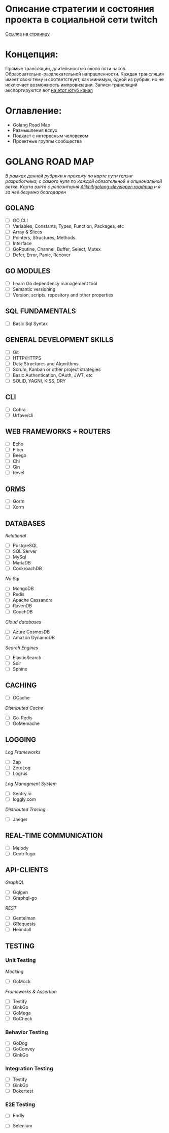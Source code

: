# Описание стратегии и состояния проекта в социальной сети twitch

[Ссылка на страницу](https://www.twitch.tv/lehamed)


# Концепция:

  Прямые трансляции, длительностью около пяти часов. Образовательно-развлекательной направленности. Каждая трансляция имеет свою тему и соответствует, как минимум, одной из рубрик, но не исключает возможность импровизации. Записи трансляций экспортируются вот [на этот ютуб канал](https://www.youtube.com/channel/UCfmKMoTTjRZFQWhHK_0Sphw)

# Оглавление:

  - Golang Road Map
  - Размышления вслух
  - Подкаст с интересным человеком
  - Проектные группы сообщества

# GOLANG ROAD MAP

  *В рамках данной рубрики я прохожу по карте пути голэнг разработчика, с самого нуля по каждой обязательной и опциональной ветке. Карта взята с репозитория [Alikhil/golang-developer-roadmap](https://github.com/Alikhll/golang-developer-roadmap) и я за неё безумно благодарен*


## GOLANG

  - [ ] GO CLI
  - [ ] Variables, Constants, Types, Function, Packages, etc
  - [ ] Array & Slices
  - [ ] Pointers, Structures, Methods
  - [ ] Interface
  - [ ] GoRoutine, Channel, Buffer, Select, Mutex
  - [ ] Defer, Error, Panic, Recover

## GO MODULES

  - [ ] Learn Go dependency management tool
  - [ ] Semantic versioning
  - [ ] Version, scripts, repository and other properties

## SQL FUNDAMENTALS

  - [ ] Basic Sql Syntax

## GENERAL DEVELOPMENT SKILLS

  - [ ] Git
  - [ ] HTTP/HTTPS
  - [ ] Data Structures and Algorithms
  - [ ] Scrum, Kanban or other project strategies
  - [ ] Basic Authentication, OAuth, JWT, etc
  - [ ] SOLID, YAGNI, KISS, DRY

## CLI

  - [ ] Cobra
  - [ ] Urfave/cli

## WEB FRAMEWORKS + ROUTERS

  - [ ] Echo
  - [ ] Fiber
  - [ ] Beego
  - [ ] Chi
  - [ ] Gin
  - [ ] Revel

## ORMS

  - [ ] Gorm
  - [ ] Xorm

## DATABASES

  *Relational*
  
  - [ ] PostgreSQL
  - [ ] SQL Server
  - [ ] MySql
  - [ ] MariaDB
  - [ ] CockroachDB

  *No Sql*

  - [ ] MongoDB
  - [ ] Redis
  - [ ] Apache Cassandra
  - [ ] RavenDB
  - [ ] CouchDB

  *Cloud databases*

  - [ ] Azure CosmosDB
  - [ ] Amazon DynamoDB

  *Search Engines*

  - [ ] ElasticSearch
  - [ ] Solr
  - [ ] Sphinx

## CACHING

  - [ ] GCache

  *Distributed Cache*

  - [ ] Go-Redis
  - [ ] GoMemache

## LOGGING

  *Log Frameworks*

  - [ ] Zap
  - [ ] ZeroLog
  - [ ] Logrus

  *Log Managment System*

  - [ ] Sentry.io
  - [ ] loggly.com

  *Distributed Tracing*

  - [ ] Jaeger

## REAL-TIME COMMUNICATION

  - [ ] Melody
  - [ ] Centrifugo

## API-CLIENTS

  *GraphQL*

  - [ ] Gqlgen
  - [ ] Graphql-go

  *REST*

  - [ ] Gentelman
  - [ ] GRequests
  - [ ] Heimdall

## TESTING

### Unit Testing

  *Mocking*

  - [ ] GoMock

  *Frameworks & Assertion*

  - [ ] Testify
  - [ ] GinkGo
  - [ ] GoMega
  - [ ] GoCheck

### Behavior Testing

  - [ ] GoDog
  - [ ] GoConvey
  - [ ] GinkGo

### Integration Testing

  - [ ] Testify
  - [ ] GinkGo
  - [ ] Dokertest

### E2E Testing

  - [ ] Endly 
  - [ ] Selenium

  

